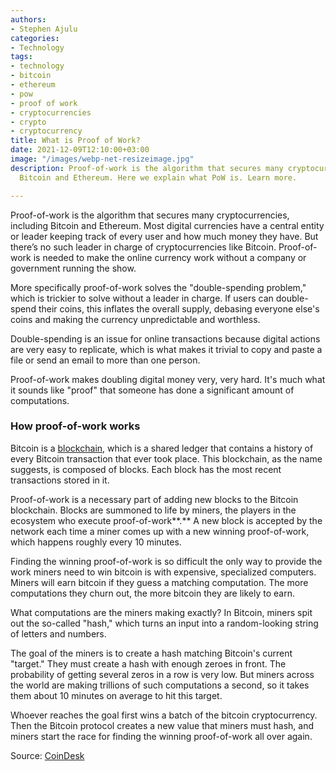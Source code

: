```yaml
---
authors:
- Stephen Ajulu
categories:
- Technology
tags:
- technology
- bitcoin
- ethereum
- pow
- proof of work
- cryptocurrencies
- crypto
- cryptocurrency
title: What is Proof of Work?
date: 2021-12-09T12:10:00+03:00
image: "/images/webp-net-resizeimage.jpg"
description: Proof-of-work is the algorithm that secures many cryptocurrencies, including
  Bitcoin and Ethereum. Here we explain what PoW is. Learn more.

---
```

Proof-of-work is the algorithm that secures many cryptocurrencies, including Bitcoin and Ethereum. Most digital currencies have a central entity or leader keeping track of every user and how much money they have. But there’s no such leader in charge of cryptocurrencies like Bitcoin. Proof-of-work is needed to make the online currency work without a company or government running the show.

More specifically proof-of-work solves the "double-spending problem," which is trickier to solve without a leader in charge. If users can double-spend their coins, this inflates the overall supply, debasing everyone else's coins and making the currency unpredictable and worthless.

Double-spending is an issue for online transactions because digital actions are very easy to replicate, which is what makes it trivial to copy and paste a file or send an email to more than one person.

Proof-of-work makes doubling digital money very, very hard. It's much what it sounds like "proof" that someone has done a significant amount of computations.

### How proof-of-work works

Bitcoin is a [blockchain](https://stephenajulu.com/blog/what-is-blockchain-how-does-it-work-blockchain-explained/), which is a shared ledger that contains a history of every Bitcoin transaction that ever took place. This blockchain, as the name suggests, is composed of blocks. Each block has the most recent transactions stored in it.

Proof-of-work is a necessary part of adding new blocks to the Bitcoin blockchain. Blocks are summoned to life by miners, the players in the ecosystem who execute proof-of-work**.** A new block is accepted by the network each time a miner comes up with a new winning proof-of-work, which happens roughly every 10 minutes.

Finding the winning proof-of-work is so difficult the only way to provide the work miners need to win bitcoin is with expensive, specialized computers. Miners will earn bitcoin if they guess a matching computation. The more computations they churn out, the more bitcoin they are likely to earn.

What computations are the miners making exactly? In Bitcoin, miners spit out the so-called "hash," which turns an input into a random-looking string of letters and numbers.

The goal of the miners is to create a hash matching Bitcoin's current "target." They must create a hash with enough zeroes in front. The probability of getting several zeros in a row is very low. But miners across the world are making trillions of such computations a second, so it takes them about 10 minutes on average to hit this target.

Whoever reaches the goal first wins a batch of the bitcoin cryptocurrency. Then the Bitcoin protocol creates a new value that miners must hash, and miners start the race for finding the winning proof-of-work all over again.

Source: [CoinDesk](https://www.coindesk.com/learn/2020/12/16/what-is-proof-of-work/)
